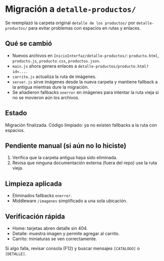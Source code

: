 # Migración a `detalle-productos/`

Se reemplazó la carpeta original `detalle de los productos/` por `detalle-productos/` para evitar problemas con espacios en rutas y enlaces.

## Qué se cambió
- Nuevos archivos en `InicioInterfaz/detalle-productos/`: `producto.html`, `producto.js`, `producto.css`, `productos.json`.
- `main.js` ahora genera enlaces a `detalle-productos/producto.html?id=...`.
- `carrito.js` actualiza la ruta de imágenes.
- `server.js` sirve imágenes desde la nueva carpeta y mantiene fallback a la antigua mientras dure la migración.
- Se añadieron fallbacks `onerror` en imágenes para intentar la ruta vieja si no se movieron aún los archivos.

## Estado
Migración finalizada. Código limpiado: ya no existen fallbacks a la ruta con espacios.

## Pendiente manual (si aún no lo hiciste)
1. Verifica que la carpeta antigua haya sido eliminada.
2. Revisa que ninguna documentación externa (fuera del repo) use la ruta vieja.

## Limpieza aplicada
- Eliminados fallbacks `onerror`.
- Middleware `/imagenes` simplificado a una sola ubicación.

## Verificación rápida
- Home: tarjetas abren detalle sin 404.
- Detalle: muestra imagen y permite agregar al carrito.
- Carrito: miniaturas se ven correctamente.

Si algo falla, revisar consola (F12) y buscar mensajes `[CATALOGO]` o `[DETALLE]`.
